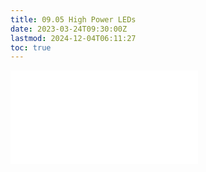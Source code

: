 ```yaml
---
title: 09.05 High Power LEDs
date: 2023-03-24T09:30:00Z
lastmod: 2024-12-04T06:11:27
toc: true
---
```


![Link to included file content](../../../../electronics/high-power-leds.md)
